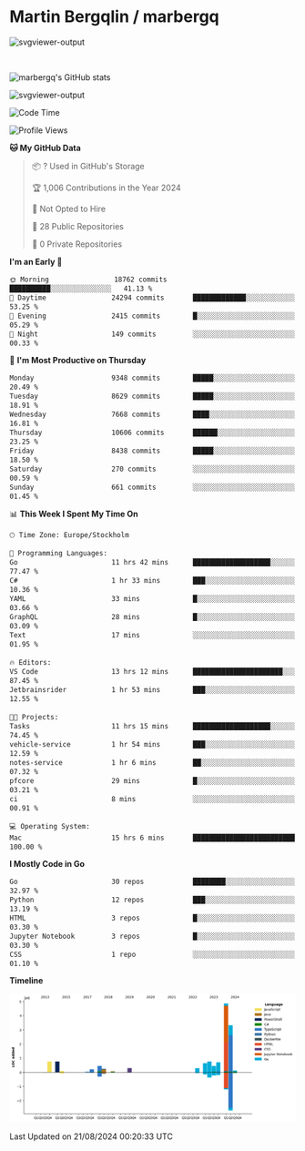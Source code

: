 # Martin Bergqlin / marbergq

![svgviewer-output](https://user-images.githubusercontent.com/2405410/206014777-22d41ecb-c24f-421d-b7d9-bba2cb5bb0de.svg)

<br>

<!--- [![Martin's Week](https://github-readme-stats.vercel.app/api/wakatime?username=marbergq&theme=dark)](https://github.com/anuraghazra/github-readme-stats) -->

![marbergq's GitHub stats](https://github-readme-stats.vercel.app/api?username=marbergq&count_private=true&show_icons=true)

![svgviewer-output](https://wakatime.com/badge/user/3f0a2069-6683-4e19-9a4a-7d21ea815067.svg)

<!--START_SECTION:waka-->
![Code Time](http://img.shields.io/badge/Code%20Time-4%2C279%20hrs%2039%20mins-blue)

![Profile Views](http://img.shields.io/badge/Profile%20Views-0-blue)

**🐱 My GitHub Data** 

> 📦 ? Used in GitHub's Storage 
 > 
> 🏆 1,006 Contributions in the Year 2024
 > 
> 🚫 Not Opted to Hire
 > 
> 📜 28 Public Repositories 
 > 
> 🔑 0 Private Repositories 
 > 
**I'm an Early 🐤** 

```text
🌞 Morning                18762 commits       ██████████░░░░░░░░░░░░░░░   41.13 % 
🌆 Daytime                24294 commits       █████████████░░░░░░░░░░░░   53.25 % 
🌃 Evening                2415 commits        █░░░░░░░░░░░░░░░░░░░░░░░░   05.29 % 
🌙 Night                  149 commits         ░░░░░░░░░░░░░░░░░░░░░░░░░   00.33 % 
```
📅 **I'm Most Productive on Thursday** 

```text
Monday                   9348 commits        █████░░░░░░░░░░░░░░░░░░░░   20.49 % 
Tuesday                  8629 commits        █████░░░░░░░░░░░░░░░░░░░░   18.91 % 
Wednesday                7668 commits        ████░░░░░░░░░░░░░░░░░░░░░   16.81 % 
Thursday                 10606 commits       ██████░░░░░░░░░░░░░░░░░░░   23.25 % 
Friday                   8438 commits        █████░░░░░░░░░░░░░░░░░░░░   18.50 % 
Saturday                 270 commits         ░░░░░░░░░░░░░░░░░░░░░░░░░   00.59 % 
Sunday                   661 commits         ░░░░░░░░░░░░░░░░░░░░░░░░░   01.45 % 
```


📊 **This Week I Spent My Time On** 

```text
🕑︎ Time Zone: Europe/Stockholm

💬 Programming Languages: 
Go                       11 hrs 42 mins      ███████████████████░░░░░░   77.47 % 
C#                       1 hr 33 mins        ███░░░░░░░░░░░░░░░░░░░░░░   10.36 % 
YAML                     33 mins             █░░░░░░░░░░░░░░░░░░░░░░░░   03.66 % 
GraphQL                  28 mins             █░░░░░░░░░░░░░░░░░░░░░░░░   03.09 % 
Text                     17 mins             ░░░░░░░░░░░░░░░░░░░░░░░░░   01.95 % 

🔥 Editors: 
VS Code                  13 hrs 12 mins      ██████████████████████░░░   87.45 % 
Jetbrainsrider           1 hr 53 mins        ███░░░░░░░░░░░░░░░░░░░░░░   12.55 % 

🐱‍💻 Projects: 
Tasks                    11 hrs 15 mins      ███████████████████░░░░░░   74.45 % 
vehicle-service          1 hr 54 mins        ███░░░░░░░░░░░░░░░░░░░░░░   12.59 % 
notes-service            1 hr 6 mins         ██░░░░░░░░░░░░░░░░░░░░░░░   07.32 % 
pfcore                   29 mins             █░░░░░░░░░░░░░░░░░░░░░░░░   03.21 % 
ci                       8 mins              ░░░░░░░░░░░░░░░░░░░░░░░░░   00.91 % 

💻 Operating System: 
Mac                      15 hrs 6 mins       █████████████████████████   100.00 % 
```

**I Mostly Code in Go** 

```text
Go                       30 repos            ████████░░░░░░░░░░░░░░░░░   32.97 % 
Python                   12 repos            ███░░░░░░░░░░░░░░░░░░░░░░   13.19 % 
HTML                     3 repos             █░░░░░░░░░░░░░░░░░░░░░░░░   03.30 % 
Jupyter Notebook         3 repos             █░░░░░░░░░░░░░░░░░░░░░░░░   03.30 % 
CSS                      1 repo              ░░░░░░░░░░░░░░░░░░░░░░░░░   01.10 % 
```



**Timeline**

![Lines of Code chart](https://raw.githubusercontent.com/marbergq/marbergq/main/assets/bar_graph.png)


 Last Updated on 21/08/2024 00:20:33 UTC
<!--END_SECTION:waka-->

